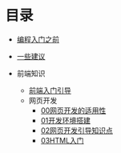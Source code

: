 # 目录

- [编程入门之前](开始之前.md)

- [一些建议](03一些建议)

- 前端知识

  - [前端入门引导](00前端知识/前端入门引导.md)
  - 网页开发
    - [00网页开发的适用性](00前端知识/00网页开发/00网页开发适用性.md)
    - [01开发环境搭建](00前端知识/00网页开发/01开发环境搭建.md)
    - [02网页开发引导知识点](00前端知识/00网页开发/02网页开发引导知识点.md)
    - [03HTML入门](00前端知识/00网页开发/03HTML入门.md)

  

